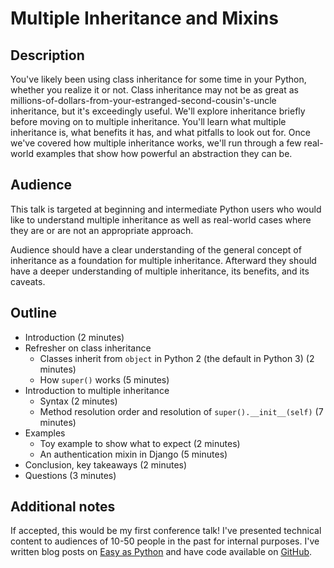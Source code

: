 # Multiple Inheritance and Mixins

## Description
You've likely been using class inheritance for some time in your Python, whether you realize it or not.
Class inheritance may not be as great as millions-of-dollars-from-your-estranged-second-cousin's-uncle inheritance,
but it's exceedingly useful. We'll explore inheritance briefly before moving on to multiple inheritance.
You'll learn what multiple inheritance is, what benefits it has, and what pitfalls to look out for.
Once we've covered how multiple inheritance works, we'll run through a few real-world examples
that show how powerful an abstraction they can be.

## Audience
This talk is targeted at beginning and intermediate Python users who would like to understand multiple inheritance
as well as real-world cases where they are or are not an appropriate approach.

Audience should have a clear understanding of the general concept of inheritance as a foundation for multiple inheritance.
Afterward they should have a deeper understanding of multiple inheritance, its benefits, and its caveats.

## Outline
- Introduction (2 minutes)
- Refresher on class inheritance
  - Classes inherit from `object` in Python 2 (the default in Python 3) (2 minutes)
  - How `super()` works (5 minutes)
- Introduction to multiple inheritance
  - Syntax (2 minutes)
  - Method resolution order and resolution of `super().__init__(self)` (7 minutes)
- Examples
  - Toy example to show what to expect (2 minutes)
  - An authentication mixin in Django (5 minutes)
- Conclusion, key takeaways (2 minutes)
- Questions (3 minutes)

## Additional notes
If accepted, this would be my first conference talk!
I've presented technical content to audiences of 10-50 people in the past for internal purposes.
I've written blog posts on [Easy as Python](easyaspython.com) and have code available on [GitHub](github.com/daneah).
